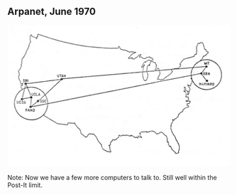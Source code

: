 ## Arpanet, June 1970<!-- .slide: data-transition="fade" data-transitionSpeed="fast"-->

![Arpanet](/images/arpanet-1970-06.jpg "Arpanet, June 1970")

Note:
Now we have a few more computers to talk to. Still well within the Post-It limit.
